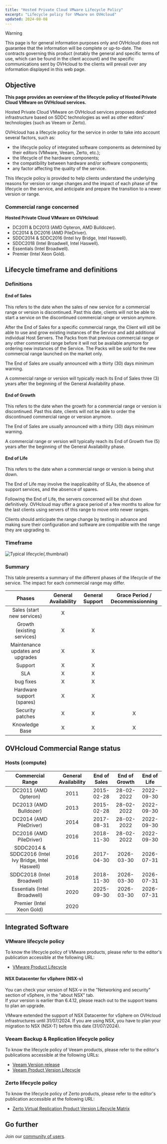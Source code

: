 ```yaml
---
title: "Hosted Private Cloud VMware Lifecycle Policy"
excerpt: "Lifecycle policy for VMware on OVHcloud"
updated: 2024-08-08
---
```


> [!warning]
>
> This page is for general information purposes only and OVHcloud does not guarantee that the information will be complete or up-to-date. The contracts governing this product (notably the general and specific terms of use, which can be found in the client account) and the specific communications sent by OVHcloud to the clients will prevail over any information displayed in this web page.
>

## Objective

**This page provides an overview of the lifecycle policy of Hosted Private Cloud VMware on OVHcloud services.**

Hosted Private Cloud VMware on OVHcloud services proposes dedicated infrastructure based on SDDC technologies as well as other editors' technologies (such as Veeam or Zerto).

OVHcloud has a lifecycle policy for the service in order to take into account several factors, such as:

* the lifecycle policy of integrated software components as determined by their editors (VMware, Veeam, Zerto, etc.);
* the lifecycle of the hardware components;
* the compatibility between hardware and/or software components;
* any factor affecting the quality of the service.

This lifecycle policy is provided to help clients understand the underlying reasons for version or range changes and the impact of each phase of the lifecycle on the service, and anticipate and prepare the transition to a newer version or range.

### Commercial range concerned

**Hosted Private Cloud VMware on OVHcloud**:

- DC2011 & DC2013 (AMD Opteron, AMD Bulldozer). 
- DC2014 & DC2016 (AMD PileDriver).
- SDDC2014 & SDDC2016 (Intel Ivy Bridge, Intel Haswell). 
- SDDC2018 (Intel Broadwell, Intel Haswell).
- Essentials (Intel Broadwell).
- Premier (Intel Xeon Gold).

## Lifecycle timeframe and definitions

### Definitions

#### End of Sales

This refers to the date when the sales of new service for a commercial range or version is discontinued. Past this date, clients will not be able to start a service on the discontinued commercial range or version anymore.

After the End of Sales for a specific commercial range, the Client will still be able to use and grow existing instances of the Service and add additional individual Host Servers. The Packs from that previous commercial range or any other commercial range before it will not be available anymore for ordering new instances of the Service. The Packs will be sold for the new commercial range launched on the market only.

The End of Sales are usually announced with a thirty (30) days minimum warning.

A commercial range or version will typically reach its End of Sales three (3) years after the beginning of the General Availability phase.

#### End of Growth

This refers to the date when the growth for a commercial range or version is discontinued. Past this date, clients will not be able to order the discontinued commercial range or version anymore.

The End of Sales are usually announced with a thirty (30) days minimum warning.

A commercial range or version will typically reach its End of Growth five (5) years after the beginning of the General Availability phase.

#### End of Life 

This refers to the date when a commercial range or version is being shut down.

The End of Life may involve the inapplicability of SLAs, the absence of support services, and the absence of spares.

Following the End of Life, the servers concerned will be shut down definitively. OVHcloud may offer a grace period of a few months to allow for the last clients using servers of this range to move onto newer ranges.

Clients should anticipate the range change by testing in advance and making sure their configuration and software are compatible with the range they are upgrading to.

### Timeframe

![Typical lifecycle](images/01_lifecycle_pcc.png){.thumbnail}

### Summary

This table presents a summary of the different phases of the lifecycle of the service. The impact for each commercial range may differ.

|              Phases              | General Availability | General Support | Grace Period / Decommissionning |
|:--------------------------------:|:--------------------:|:---------------:|:-------------------------------:|
|    Sales (start new services)    |          X           |                 |                                 |
|    Growth (existing services)    |          X           |        X        |                                 |
| Maintenance updates and upgrades |          X           |        X        |                                 |
|             Support              |          X           |        X        |                                 |
|               SLA                |          X           |        X        |                                 |
|            bug fixes             |          X           |        X        |                                 |
|    Hardware support (spares)     |          X           |        X        |                                 |
|         Security patches         |          X           |        X        |                X                |
|          Knowledge Base          |          X           |        X        |                X                |

## OVHcloud Commercial Range status

### Hosts (compute)

|                   Commercial Range                    | General Availability | End of Sales | End of Growth | End of Life |
|:-----------------------------------------------------:|:----------------------:|:------------:|:-------------:|:-----------:|
|                 DC2011 (AMD Opteron)                  |          2011          |  2015-02-28  |  28-02-2022   | 2022-09-30  |
|                DC2013 (AMD Bulldozer)                 |          2013          |  2015-02-28  |  28-02-2022   | 2022-09-30  |
|                DC2014 (AMD PileDriver)                |          2014          |  2017-08-31  |  28-02-2022   | 2022-09-30  |
|                DC2016 (AMD PileDriver)                |          2016          |  2018-11-30  |  28-02-2022   | 2022-09-30  |
| SDDC2014 & SDDC2016 (Intel Ivy Bridge, Intel Haswell) |          2016          |  2017-04-30  |  2026-03-30   | 2026-07-31  |
|              SDDC2018 (Intel Broadwell)               |          2018          |  2018-11-30  |  2026-03-30   | 2026-07-31  |
|             Essentials (Intel Broadwell)              |          2020          |  2025-09-30  |  2026-03-30   | 2026-07-31  |
|               Premier (Intel Xeon Gold)               |          2020          |              |               |             |

## Integrated Software

### VMware lifecycle policy

To know the lifecycle policy of VMware products, please refer to the editor's publication accessible at the following URL:

- [VMware Product Lifecycle](https://lifecycle.vmware.com/#/)

#### NSX Datacenter for vSphere (NSX-v)

You can check your version of NSX-v in the "Networking and security" section of vSphere, in the "about NSX" tab.<br>
If your version is earlier than 6.4.12, please reach out to the support teams to plan an upgrade.

VMware extended the support of NSX Datacenter for vSphere on OVHcloud infrastructures until 31/07/2024. If you are using NSX, you have to plan your migration to NSX (NSX-T) before this date (31/07/2024).

### Veeam Backup & Replication lifecycle policy

To know the lifecycle policy of Veeam products, please refer to the editor's publications accessible at the following URLs:

- [Veeam Version release](https://www.veeam.com/releasestatus_rn.pdf)
- [Veeam Product Version Lifecycle](https://www.veeam.com/product-lifecycle.html)

### Zerto lifecycle policy

To know the lifecycle policy of Zerto products, please refer to the editor's publication accessible at the following URL:

- [Zerto Virtual Replication Product Version Lifecycle Matrix](https://help.zerto.com/bundle/Lifecycle.Matrix.HTML/page/Content/Lifecycle_Matrix/Lifecycle_Matrix.htm#zerto_virtual_replication_product_version_lifecycle_matrix_r_893035264_1010900)

## Go further

Join our [community of users](/links/community).
